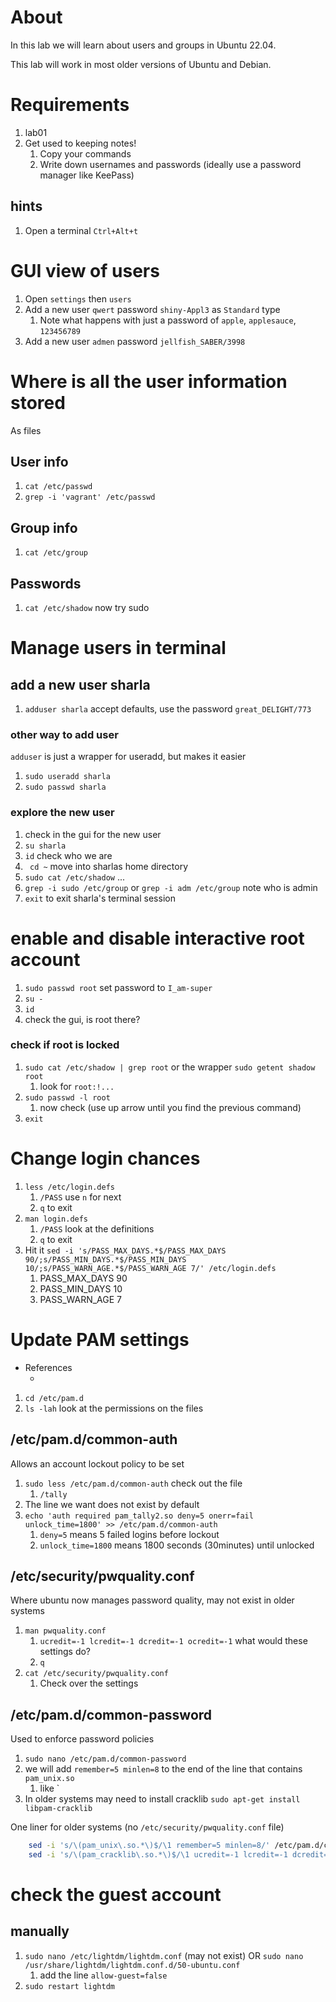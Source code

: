 # About
In this lab we will learn about users and groups in Ubuntu 22.04.

This lab will work in most older versions of Ubuntu and Debian.

# Requirements
1. lab01
1. Get used to keeping notes!
   1. Copy your commands
   1. Write down usernames and passwords (ideally use a password manager like KeePass)

## hints
1. Open a terminal `Ctrl+Alt+t`

# GUI view of users
1. Open `settings` then `users`
1. Add a new user `qwert` password `shiny-Appl3` as `Standard` type
   1. Note what happens with just a password of `apple`, `applesauce`, `123456789`
1. Add a new user `admen` password `jellfish_SABER/3998`

# Where is all the user information stored
As files
## User info
1. `cat /etc/passwd`
1. `grep -i 'vagrant' /etc/passwd`
## Group info
1. `cat /etc/group`
## Passwords
   1. `cat /etc/shadow` now try sudo

# Manage users in terminal
## add a new user sharla
1. `adduser sharla` accept defaults, use the password `great_DELIGHT/773`

### other way to add user
`adduser` is just a wrapper for useradd, but makes it easier
1. `sudo useradd sharla`
1. `sudo passwd sharla`

### explore the new user
1. check in the gui for the new user
1. `su sharla`
1. `id` check who we are
1. ` cd ~` move into sharlas home directory 
1. `sudo cat /etc/shadow` ...
1. `grep -i sudo /etc/group` or `grep -i adm /etc/group` note who is admin 
1. `exit` to exit sharla's terminal session

# enable and disable interactive root account
1. `sudo passwd root` set password to `I_am-super`
1. `su -`
1. `id`
1. check the gui, is root there?
### check if root is locked
1. `sudo cat /etc/shadow | grep root` or the wrapper `sudo getent shadow root`
   1. look for `root:!...`
1. `sudo passwd -l root`
   1. now check (use up arrow until you find the previous command)
1. `exit`

# Change login chances
1. `less /etc/login.defs`
   1. `/PASS` use `n` for next
   1. `q` to exit
1. `man login.defs`
   1. `/PASS` look at the definitions
   1. `q` to exit
1. Hit it `sed -i 's/PASS_MAX_DAYS.*$/PASS_MAX_DAYS 90/;s/PASS_MIN_DAYS.*$/PASS_MIN_DAYS 10/;s/PASS_WARN_AGE.*$/PASS_WARN_AGE 7/' /etc/login.defs`
   1. PASS_MAX_DAYS 90
   1. PASS_MIN_DAYS 10
   1. PASS_WARN_AGE 7

# Update PAM settings
* References
   * [](https://www.server-world.info/en/note?os=Ubuntu_22.04&p=pam&f=1)
1. `cd /etc/pam.d`
1. `ls -lah` look at the permissions on the files

## /etc/pam.d/common-auth
Allows an account lockout policy to be set
1. `sudo less /etc/pam.d/common-auth` check out the file
   1. `/tally`
1. The line we want does not exist by default
1. `echo 'auth required pam_tally2.so deny=5 onerr=fail unlock_time=1800' >> /etc/pam.d/common-auth`
   1. `deny=5` means 5 failed logins before lockout
   1. `unlock_time=1800` means 1800 seconds (30minutes) until unlocked

## /etc/security/pwquality.conf
Where ubuntu now manages password quality, may not exist in older systems
1. `man pwquality.conf` 
   1. `ucredit=-1 lcredit=-1 dcredit=-1 ocredit=-1` what would these settings do?
   1. `q`
1. `cat /etc/security/pwquality.conf`
   1. Check over the settings

## /etc/pam.d/common-password
Used to enforce password policies
1. `sudo nano /etc/pam.d/common-password`
1. we will add `remember=5 minlen=8` to the end of the line that contains `pam_unix.so`
   1. like ` 
1. In older systems may need to install cracklib `sudo apt-get install libpam-cracklib`

One liner for older systems (no `/etc/security/pwquality.conf` file)
```sh
    sed -i 's/\(pam_unix\.so.*\)$/\1 remember=5 minlen=8/' /etc/pam.d/common-password
    sed -i 's/\(pam_cracklib\.so.*\)$/\1 ucredit=-1 lcredit=-1 dcredit=-1 ocredit=-1/' /etc/pam.d/common-password
```

# check the guest account
## manually
1. `sudo nano /etc/lightdm/lightdm.conf` (may not exist) OR `sudo nano /usr/share/lightdm/lightdm.conf.d/50-ubuntu.conf`
   1. add the line `allow-guest=false`
1. `sudo restart lightdm`








